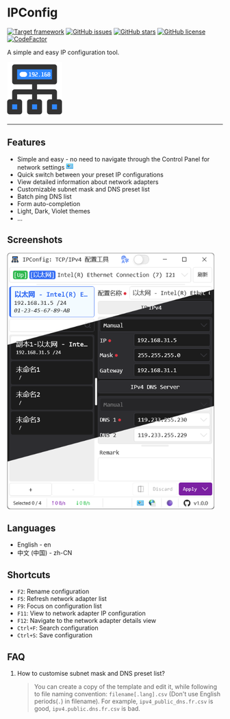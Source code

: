 # IPConfig

[![Target framework](https://img.shields.io/badge/support-.NET_8.0--Windows7.0-blue)](https://github.com/CodingOctocat/IPConfig)
[![GitHub issues](https://img.shields.io/github/issues/CodingOctocat/IPConfig)](https://github.com/CodingOctocat/IPConfig/issues)
[![GitHub stars](https://img.shields.io/github/stars/CodingOctocat/IPConfig)](https://github.com/CodingOctocat/IPConfig/stargazers)
[![GitHub license](https://img.shields.io/github/license/CodingOctocat/IPConfig)](https://github.com/CodingOctocat/IPConfig/blob/master/LICENSE)
[![CodeFactor](https://www.codefactor.io/repository/github/codingoctocat/ipconfig/badge)](https://www.codefactor.io/repository/github/codingoctocat/ipconfig)

A simple and easy IP configuration tool.

<a href="https://github.com/CodingOctocat/IPConfig">
    <img src="/IPConfig/Resources/network-tree.png" alt="Logo" width="128">
</a>

---

## Features

- Simple and easy - no need to navigate through the Control Panel for network settings <img src="/IPConfig/Resources/shell32.dll(22).png" alt="Control Panel" height="16">
- Quick switch between your preset IP configurations
- View detailed information about network adapters
- Customizable subnet mask and DNS preset list
- Batch ping DNS list
- Form auto-completion
- Light, Dark, Violet themes
- ...

## Screenshots

<img src="/IPConfig/Resources/Screenshots/mainwindow.png" alt="mainwindow" width="484">

## Languages

- English - en
- 中文 (中国) - zh-CN

## Shortcuts

- `F2`: Rename configuration
- `F5`: Refresh network adapter list
- `F9`: Focus on configuration list
- `F11`: View to network adapter IP configuration
- `F12`: Navigate to the network adapter details view
- `Ctrl+F`: Search configuration
- `Ctrl+S`: Save configuration

## FAQ

1. How to customise subnet mask and DNS preset list?
    > You can create a copy of the template and edit it, while following to file naming convention: `filename[.lang].csv` (Don't use English periods(`.`) in filename).
    For example, `ipv4_public_dns.fr.csv` is good, `ipv4.public.dns.fr.csv` is bad.
